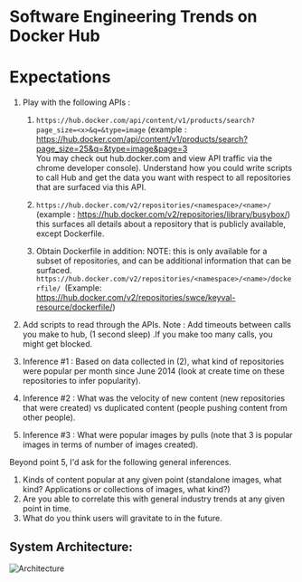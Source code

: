 Software Engineering Trends on Docker Hub
=========================================


# Expectations

1. Play with the following APIs : 


    1. `https://hub.docker.com/api/content/v1/products/search?page_size=<x>&q=&type=image` 
    (example : https://hub.docker.com/api/content/v1/products/search?page_size=25&q=&type=image&page=3  
    You may check out hub.docker.com and view API traffic via the chrome developer console). Understand how you could write scripts to call Hub and get the data you want with respect to all repositories that are surfaced via this API.
    2. `https://hub.docker.com/v2/repositories/<namespace>/<name>/` 
    (example : https://hub.docker.com/v2/repositories/library/busybox/)
    this surfaces all details about a repository that is publicly available, except Dockerfile.

    3. Obtain Dockerfile in addition: 
  NOTE: this is only available for a subset of repositories, and can be additional information that can be surfaced. `https://hub.docker.com/v2/repositories/<namespace>/<name>/dockerfile/ `(Example: https://hub.docker.com/v2/repositories/swce/keyval-resource/dockerfile/) 

2. Add scripts to read through the APIs.
   Note : Add timeouts between calls you make to hub, (1 second sleep)
   .If you make too many calls, you might get blocked. 

3. Inference #1 : 
   Based on data collected in (2), what kind of repositories were popular per month since June 2014 (look at create time on these repositories to infer popularity).

4. Inference #2 : 
   What was the velocity of new content (new repositories that were created) vs duplicated content (people pushing content from other people). 

5. Inference #3 :
     What were popular images by pulls (note that 3 is popular images in terms of number of images created). 

Beyond point 5, I'd ask for the following general inferences.

1. Kinds of content popular at any given point (standalone images, what kind? Applications or collections of images, what kind?)
2. Are you able to correlate this with general industry trends at any given point in time. 
3. What do you think users will gravitate to in the future.

## System Architecture:
![Architecture](https://raw.githubusercontent.com/cshubhamrao/docker-hub-data-x/master/Datax_architecture.png?token=AKwZXUNwqEPw3oqPAbLZV1yidC54mo5Kks5ct7AZwA%3D%3D)
